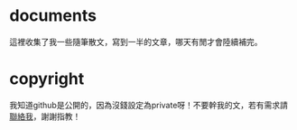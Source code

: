 # documents

這裡收集了我一些隨筆散文，寫到一半的文章，哪天有閒才會陸續補完。

# copyright

我知道github是公開的，因為沒錢設定為private呀！不要幹我的文，若有需求請[聯絡我](https://github.com/KodeWorker)，謝謝指教！